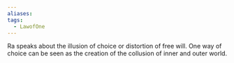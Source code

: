```yaml
---
aliases: 
tags:
  - LawofOne
---
```

Ra speaks about the illusion of choice or distortion of free will. One way of choice can be seen as the creation of the collusion of inner and outer world. 